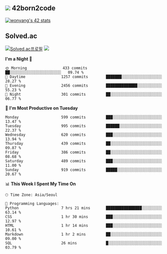 
## <img src="https://img.shields.io/badge/-000000?style=flat&logo=42&logoColor=white"> 42born2code
<!--[![wonyang's 42 stats](https://badge42.vercel.app/api/v2/cl5nhe5b6007809kydha7ht42/stats?cursusId=21&coalitionId=88)](https://profile.intra.42.fr/users/wonyang)-->

[![wonyang's 42 stats](https://badge.mediaplus.ma/starryblue/wonyang?1337Badge=off&UM6P=off)](https://github.com/oakoudad/badge42)

## Solved.ac
[![Solved.ac프로필](http://mazassumnida.wtf/api/v2/generate_badge?boj=bennyws)](https://solved.ac/bennyws)
<a href="https://solved.ac/bennyws"><img src="http://mazandi.herokuapp.com/api?handle=bennyws&theme=cold"/></a>

<!--START_SECTION:waka-->
**I'm a Night 🦉** 

```text
🌞 Morning                433 commits         ██░░░░░░░░░░░░░░░░░░░░░░░   09.74 % 
🌆 Daytime                1257 commits        ███████░░░░░░░░░░░░░░░░░░   28.27 % 
🌃 Evening                2456 commits        ██████████████░░░░░░░░░░░   55.23 % 
🌙 Night                  301 commits         ██░░░░░░░░░░░░░░░░░░░░░░░   06.77 % 
```
📅 **I'm Most Productive on Tuesday** 

```text
Monday                   599 commits         ███░░░░░░░░░░░░░░░░░░░░░░   13.47 % 
Tuesday                  995 commits         ██████░░░░░░░░░░░░░░░░░░░   22.37 % 
Wednesday                620 commits         ███░░░░░░░░░░░░░░░░░░░░░░   13.94 % 
Thursday                 439 commits         ██░░░░░░░░░░░░░░░░░░░░░░░   09.87 % 
Friday                   386 commits         ██░░░░░░░░░░░░░░░░░░░░░░░   08.68 % 
Saturday                 489 commits         ███░░░░░░░░░░░░░░░░░░░░░░   11.00 % 
Sunday                   919 commits         █████░░░░░░░░░░░░░░░░░░░░   20.67 % 
```


📊 **This Week I Spent My Time On** 

```text
🕑︎ Time Zone: Asia/Seoul

💬 Programming Languages: 
Python                   7 hrs 21 mins       ████████████████░░░░░░░░░   63.14 % 
CSS                      1 hr 30 mins        ███░░░░░░░░░░░░░░░░░░░░░░   12.97 % 
HTML                     1 hr 14 mins        ███░░░░░░░░░░░░░░░░░░░░░░   10.61 % 
Markdown                 1 hr 2 mins         ██░░░░░░░░░░░░░░░░░░░░░░░   09.00 % 
SQL                      26 mins             █░░░░░░░░░░░░░░░░░░░░░░░░   03.79 % 
```


<!--END_SECTION:waka-->
